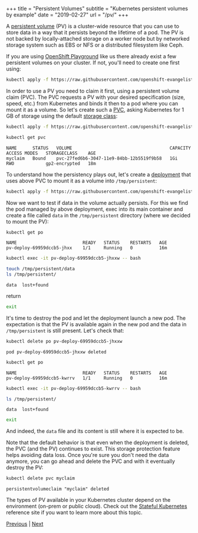 +++
title = "Persistent Volumes"
subtitle = "Kubernetes persistent volumes by example"
date = "2019-02-27"
url = "/pv/"
+++

A [persistent volume](https://kubernetes.io/docs/concepts/storage/persistent-volumes/) (PV) is a cluster-wide resource that you can use to store data in a way that it persists beyond the lifetime of a pod. The PV is not backed by locally-attached storage on a worker node but by networked storage system such as EBS or NFS or a distributed filesystem like Ceph.

If you are using
[OpenShift Playground](https://learn.openshift.com/playgrounds/openshift45) like us there already exist a few persistent volumes on your cluster.  If not, you'll need to create one first using:

```bash
kubectl apply -f https://raw.githubusercontent.com/openshift-evangelists/kbe/main/specs/pv/pv.yaml
```

In order to use a PV you need to claim it first, using a persistent volume claim (PVC). The PVC requests a PV with your desired specification (size, speed, etc.) from Kubernetes and binds it then to a pod where you can mount it as a volume. So let's create such a [PVC](https://github.com/openshift-evangelists/kbe/blob/main/specs/pv/pvc.yaml), asking Kubernetes for 1 GB of storage using the default [storage class](https://kubernetes.io/docs/concepts/storage/storage-classes/):

```bash
kubectl apply -f https://raw.githubusercontent.com/openshift-evangelists/kbe/main/specs/pv/pvc.yaml
```

```bash
kubectl get pvc
```
```cat
NAME      STATUS   VOLUME                                     CAPACITY   ACCESS MODES   STORAGECLASS    AGE
myclaim   Bound    pvc-27fed6b6-3047-11e9-84bb-12b5519f9b58   1Gi        RWO            gp2-encrypted   18m
```

To understand how the persistency plays out, let's create a [deployment](https://github.com/openshift-evangelists/kbe/blob/main/specs/pv/deploy.yaml) that uses above PVC to mount it as a volume into `/tmp/persistent`:

```bash
kubectl apply -f https://raw.githubusercontent.com/openshift-evangelists/kbe/main/specs/pv/deploy.yaml
```

Now we want to test if data in the volume actually persists. For this we find the pod managed by above deployment, exec into its main container and create a file called `data` in the `/tmp/persistent` directory (where we decided to mount the PV):

```bash
kubectl get po
```
```cat
NAME                         READY   STATUS    RESTARTS   AGE
pv-deploy-69959dccb5-jhxx    1/1     Running   0          16m
```

```bash
kubectl exec -it pv-deploy-69959dccb5-jhxxw -- bash
```
```bash
touch /tmp/persistent/data
ls /tmp/persistent/
```
```cat
data  lost+found
```
return
```bash
exit
```

It's time to destroy the pod and let the deployment launch a new pod. The expectation is that the PV is available again in the new pod and the data in `/tmp/persistent` is still present. Let's check that:

```bash
kubectl delete po pv-deploy-69959dccb5-jhxxw
```
```cat
pod pv-deploy-69959dccb5-jhxxw deleted
```

```bash
kubectl get po
```
```cat
NAME                         READY   STATUS    RESTARTS   AGE
pv-deploy-69959dccb5-kwrrv   1/1     Running   0          16m
```

```bash
kubectl exec -it pv-deploy-69959dccb5-kwrrv -- bash
```
```bash
ls /tmp/persistent/
```
```cat
data  lost+found
```
```bash
exit
```

And indeed, the `data` file and its content is still where it is expected to be.

Note that the default behavior is that even when the deployment is deleted, the PVC (and the PV) continues to exist. This storage protection feature helps avoiding data loss. Once you're sure you don't need the data anymore, you can go ahead and delete the PVC and with it eventually destroy the PV:

```bash
kubectl delete pvc myclaim
```
```cat
persistentvolumeclaim "myclaim" deleted
```

The types of PV available in your Kubernetes cluster depend on the environment (on-prem or public cloud). Check out the [Stateful Kubernetes](https://stateful.kubernetes.sh/#storage) reference site if you want to learn more about this topic.

[Previous](../volumes) | [Next](../secrets)
